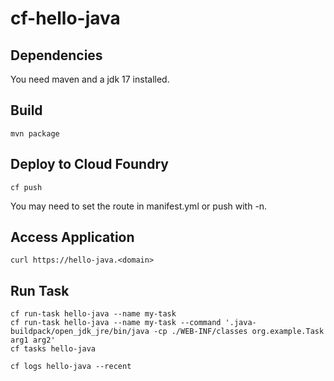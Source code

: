# cf-hello-java

Dependencies
------------

You need maven and a jdk 17 installed.


Build
-----

```
mvn package
```

Deploy to Cloud Foundry
-----------------------

```
cf push
```

You may need to set the route in manifest.yml or push with -n.

Access Application
------------------

```
curl https://hello-java.<domain>
```

Run Task
--------
```
cf run-task hello-java --name my-task
cf run-task hello-java --name my-task --command '.java-buildpack/open_jdk_jre/bin/java -cp ./WEB-INF/classes org.example.Task arg1 arg2'
cf tasks hello-java

cf logs hello-java --recent
```
